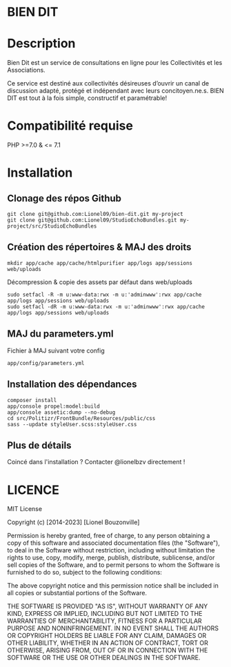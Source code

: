 BIEN DIT
=====================

# Description

Bien Dit est un service de consultations en ligne pour les Collectivités et les Associations.

Ce service est destiné aux collectivités désireuses d’ouvrir un canal de discussion adapté, protégé et indépendant avec leurs concitoyen.ne.s. BIEN DIT est tout à la fois simple, constructif et paramétrable! 

# Compatibilité requise

PHP >=7.0 & <= 7.1

# Installation

## Clonage des répos Github

```
git clone git@github.com:Lionel09/bien-dit.git my-project
git clone git@github.com:Lionel09/StudioEchoBundles.git my-project/src/StudioEchoBundles
```

## Création des répertoires & MAJ des droits

```
mkdir app/cache app/cache/htmlpurifier app/logs app/sessions web/uploads
```

Décompression & copie des assets par défaut dans web/uploads




```
sudo setfacl -R -m u:www-data:rwx -m u:'adminwww':rwx app/cache app/logs app/sessions web/uploads
sudo setfacl -dR -m u:www-data:rwx -m u:'adminwww':rwx app/cache app/logs app/sessions web/uploads
```

## MAJ du parameters.yml

Fichier à MAJ suivant votre config

```
app/config/parameters.yml
```

## Installation des dépendances

```
composer install
app/console propel:model:build
app/console assetic:dump --no-debug
cd src/Politizr/FrontBundle/Resources/public/css
sass --update styleUser.scss:styleUser.css
```

## Plus de détails

Coincé dans l'installation ? Contacter @lionelbzv directement !


# LICENCE

MIT License

Copyright (c) [2014-2023] [Lionel Bouzonville]

Permission is hereby granted, free of charge, to any person obtaining a copy
of this software and associated documentation files (the "Software"), to deal
in the Software without restriction, including without limitation the rights
to use, copy, modify, merge, publish, distribute, sublicense, and/or sell
copies of the Software, and to permit persons to whom the Software is
furnished to do so, subject to the following conditions:

The above copyright notice and this permission notice shall be included in all
copies or substantial portions of the Software.

THE SOFTWARE IS PROVIDED "AS IS", WITHOUT WARRANTY OF ANY KIND, EXPRESS OR
IMPLIED, INCLUDING BUT NOT LIMITED TO THE WARRANTIES OF MERCHANTABILITY,
FITNESS FOR A PARTICULAR PURPOSE AND NONINFRINGEMENT. IN NO EVENT SHALL THE
AUTHORS OR COPYRIGHT HOLDERS BE LIABLE FOR ANY CLAIM, DAMAGES OR OTHER
LIABILITY, WHETHER IN AN ACTION OF CONTRACT, TORT OR OTHERWISE, ARISING FROM,
OUT OF OR IN CONNECTION WITH THE SOFTWARE OR THE USE OR OTHER DEALINGS IN THE
SOFTWARE.
